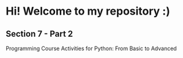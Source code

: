 # Hi! Welcome to my repository :)
## Section 7 - Part 2
Programming Course Activities for Python: From Basic to Advanced

